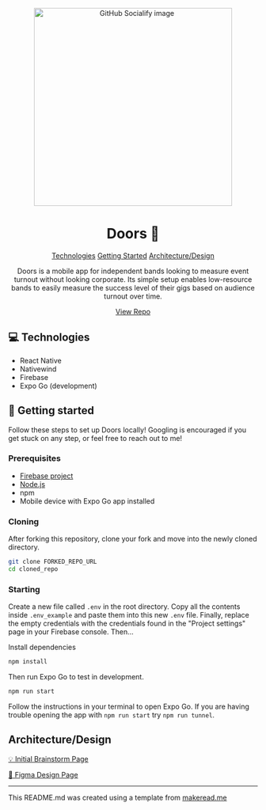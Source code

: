 <p align="center">

<img src="https://socialify.git.ci/aleguy02/Doors/image?description=1&font=Inter&issues=1&name=1&owner=1&pattern=Formal+Invitation&stargazers=1&theme=Dark" alt="GitHub Socialify image" width="400px">
</p>

<h1 align="center" style="font-weight: bold;">Doors 🚪</h1>

<p align="center">
<a href="#technologies">Technologies</a>
<a href="#started">Getting Started</a>
<a href="#design">Architecture/Design</a>

</p>

<p align="center">Doors is a mobile app for independent bands looking to measure event turnout without looking corporate. Its simple setup enables low-resource bands to easily measure the success level of their gigs based on audience turnout over time.</p>

<p align="center">
<a href="https://github.com/aleguy02/Doors">View Repo</a>
</p>

<h2 id="technologies">💻 Technologies</h2>

- React Native
- Nativewind
- Firebase
- Expo Go (development)

<h2 id="started">🚀 Getting started</h2>

Follow these steps to set up Doors locally! Googling is encouraged if you get stuck on any step, or feel free to reach out to me!

<h3>Prerequisites</h3>

- [Firebase project](https://firebase.google.com/docs/web/setup)
- [Node.js](https://nodejs.org/en)
- npm
- Mobile device with Expo Go app installed

<h3>Cloning</h3>

After forking this repository, clone your fork and move into the newly cloned directory.

```bash
git clone FORKED_REPO_URL
cd cloned_repo
```

<h3>Starting</h3>

Create a new file called `.env` in the root directory. Copy all the contents inside `.env_example` and paste them into this new `.env` file. Finally, replace the empty credentials with the credentials found in the "Project settings" page in your Firebase console. Then...

Install dependencies

```bash
npm install
```

Then run Expo Go to test in development.

```bash
npm run start
```

Follow the instructions in your terminal to open Expo Go. If you are having trouble opening the app with `npm run start` try `npm run tunnel`.

<h2 id="design">Architecture/Design</h2>

[💡 Initial Brainstorm Page](https://whimsical.com/doors-flowmap-TSBHo3gc9ncG6JTnWDJgof)

[🎨 Figma Design Page](https://www.figma.com/design/lL30PUc2XTRDPm9haVRBJr/Doors?node-id=1-2&t=fAuTF0iYxjdsObCB-1)

---

This README.md was created using a template from [makeread.me](https://github.com/ShaanCoding/makeread.me)
